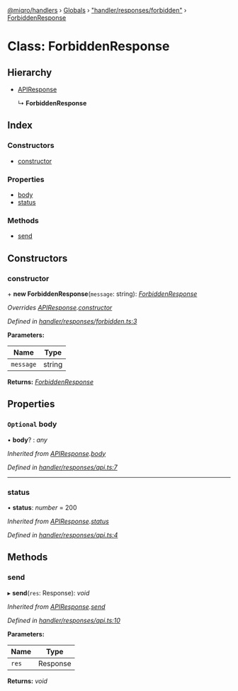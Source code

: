[@miqro/handlers](../README.md) › [Globals](../globals.md) › ["handler/responses/forbidden"](../modules/_handler_responses_forbidden_.md) › [ForbiddenResponse](_handler_responses_forbidden_.forbiddenresponse.md)

# Class: ForbiddenResponse

## Hierarchy

* [APIResponse](_handler_responses_api_.apiresponse.md)

  ↳ **ForbiddenResponse**

## Index

### Constructors

* [constructor](_handler_responses_forbidden_.forbiddenresponse.md#constructor)

### Properties

* [body](_handler_responses_forbidden_.forbiddenresponse.md#optional-body)
* [status](_handler_responses_forbidden_.forbiddenresponse.md#status)

### Methods

* [send](_handler_responses_forbidden_.forbiddenresponse.md#send)

## Constructors

###  constructor

\+ **new ForbiddenResponse**(`message`: string): *[ForbiddenResponse](_handler_responses_forbidden_.forbiddenresponse.md)*

*Overrides [APIResponse](_handler_responses_api_.apiresponse.md).[constructor](_handler_responses_api_.apiresponse.md#constructor)*

*Defined in [handler/responses/forbidden.ts:3](https://github.com/claukers/miqro-express/blob/e61598b/src/handler/responses/forbidden.ts#L3)*

**Parameters:**

Name | Type |
------ | ------ |
`message` | string |

**Returns:** *[ForbiddenResponse](_handler_responses_forbidden_.forbiddenresponse.md)*

## Properties

### `Optional` body

• **body**? : *any*

*Inherited from [APIResponse](_handler_responses_api_.apiresponse.md).[body](_handler_responses_api_.apiresponse.md#optional-body)*

*Defined in [handler/responses/api.ts:7](https://github.com/claukers/miqro-express/blob/e61598b/src/handler/responses/api.ts#L7)*

___

###  status

• **status**: *number* = 200

*Inherited from [APIResponse](_handler_responses_api_.apiresponse.md).[status](_handler_responses_api_.apiresponse.md#status)*

*Defined in [handler/responses/api.ts:4](https://github.com/claukers/miqro-express/blob/e61598b/src/handler/responses/api.ts#L4)*

## Methods

###  send

▸ **send**(`res`: Response): *void*

*Inherited from [APIResponse](_handler_responses_api_.apiresponse.md).[send](_handler_responses_api_.apiresponse.md#send)*

*Defined in [handler/responses/api.ts:10](https://github.com/claukers/miqro-express/blob/e61598b/src/handler/responses/api.ts#L10)*

**Parameters:**

Name | Type |
------ | ------ |
`res` | Response |

**Returns:** *void*
